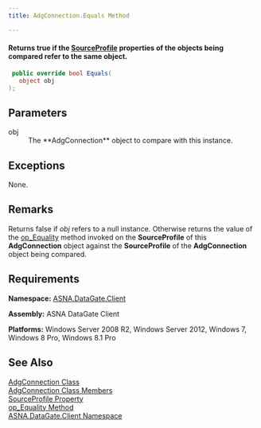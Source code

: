 ```yaml
---
title: AdgConnection.Equals Method

---
```


#### Returns <span> **true** </span> if the [SourceProfile](adg-connection-class-source-profile-property.html) properties of the objects being compared refer to the same object. 

```cs
 public override bool Equals(
   object obj
);
```


## Parameters

<dl>
        <dt>obj
					</dt>
        <dd>The **AdgConnection**  object to compare with this instance.
					</dd>
</dl>

## Exceptions

None.
## Remarks

Returns<span> false</span> if <span> *obj* </span> refers to a null instance. Otherwise returns the value of the [ op_Equality](adg-connectionclassop-equality-method.html) method invoked on the <span> **SourceProfile** </span> of this <span> **AdgConnection** </span> object against the **SourceProfile** of the **AdgConnection** object being compared. 
## Requirements

<span> **Namespace:** [ASNA.DataGate.Client](datagate-client-namespace.html) </span> 

<span> **Assembly:** ASNA DataGate Client</span> 

<span> **Platforms:** Windows Server 2008 R2, Windows Server 2012, Windows 7, Windows 8 Pro, Windows 8.1 Pro</span> 
## See Also


[AdgConnection Class](adg-connection-class.html)
      <br />
[AdgConnection Class Members](adg-connection-members.html)
      <br />
[SourceProfile Property](adg-connection-class-source-profile-property.html)
      <br />
[op_Equality Method](source-profile-classop-equality-method.html)
      <br />
[ASNA.DataGate.Client Namespace](datagate-client-namespace.html)

